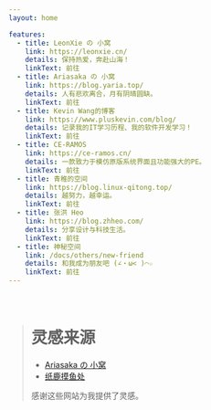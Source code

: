 ```yaml
---
layout: home

features:
  - title: LeonXie の 小窝
    link: https://leonxie.cn/
    details: 保持热爱，奔赴山海！
    linkText: 前往
  - title: Ariasaka の 小窝
    link: https://blog.yaria.top/
    details: 人有悲欢离合，月有阴晴圆缺。
    linkText: 前往
  - title: Kevin Wang的博客
    link: https://www.pluskevin.com/blog/
    details: 记录我的IT学习历程、我的软件开发学习！
    linkText: 前往
  - title: CE-RAMOS
    link: https://ce-ramos.cn/
    details: 一款致力于模仿原版系统界面且功能强大的PE。
    linkText: 前往
  - title: 青稚的空间
    link: https://blog.linux-qitong.top/
    details: 越努力，越幸运。
    linkText: 前往
  - title: 张洪 Heo
    link: https://blog.zhheo.com/
    details: 分享设计与科技生活。
    linkText: 前往
  - title: 神秘空间
    link: /docs/others/new-friend
    details: 和我成为朋友吧 (∠・ω< )⌒☆
    linkText: 前往
---
```


<br>

> # 灵感来源
> - [Ariasaka の 小窝](https://blog.yaria.top/)
> - [纸鹿摸鱼处](https://blog.zhilu.cyou/)
> 
> 感谢这些网站为我提供了灵感。